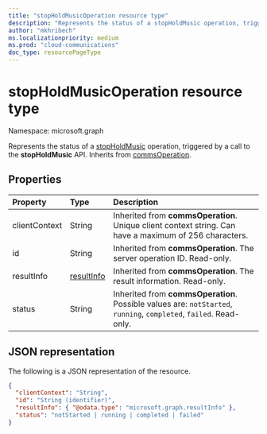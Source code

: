 ```yaml
--- 
title: "stopHoldMusicOperation resource type"
description: "Represents the status of a stopHoldMusic operation, triggered by a call to the stopHoldMusic API."
author: "mkhribech"
ms.localizationpriority: medium
ms.prod: "cloud-communications"
doc_type: resourcePageType
---
```


# stopHoldMusicOperation resource type

Namespace: microsoft.graph

Represents the status of a [stopHoldMusic](../api/participant-stopholdmusic.md) operation, triggered by a call to the **stopHoldMusic** API. Inherits from [commsOperation](commsoperation.md).

## Properties

| Property                       | Type                        | Description                                                                                                                                       |
| :----------------------------- | :---------------------------| :-------------------------------------------------------------------------------------------------------------------------------------------------|
| clientContext                  | String                      | Inherited from **commsOperation**. Unique client context string. Can have a maximum of 256 characters.                                                                               |
| id                             | String                      | Inherited from **commsOperation**. The server operation ID. Read-only.                                                                                            |
| resultInfo                     | [resultInfo](resultinfo.md) | Inherited from **commsOperation**. The result information.  Read-only.                                                                                            |
| status                         | String                      | Inherited from **commsOperation**. Possible values are: `notStarted`, `running`, `completed`, `failed`. Read-only.                                                 |

## JSON representation

The following is a JSON representation of the resource.

<!-- {
  "blockType": "resource",
  "optionalProperties": [

  ],
  "@odata.type": "microsoft.graph.stopHoldMusicOperation"
}-->
```json
{
  "clientContext": "String",
  "id": "String (identifier)",
  "resultInfo": { "@odata.type": "microsoft.graph.resultInfo" },
  "status": "notStarted | running | completed | failed"
}
```